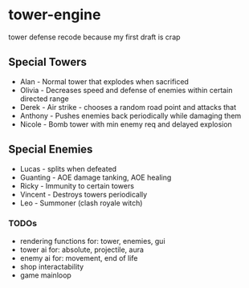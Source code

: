 # tower-engine
tower defense recode because my first draft is crap

## Special Towers
- Alan - Normal tower that explodes when sacrificed
- Olivia - Decreases speed and defense of enemies within certain directed range
- Derek - Air strike - chooses a random road point and attacks that
- Anthony - Pushes enemies back periodically while damaging them
- Nicole - Bomb tower with min enemy req and delayed explosion

## Special Enemies
- Lucas - splits when defeated
- Guanting - AOE damage tanking, AOE healing
- Ricky - Immunity to certain towers
- Vincent - Destroys towers periodically
- Leo - Summoner (clash royale witch)


### TODOs
- rendering functions for: tower, enemies, gui
- tower ai for: absolute, projectile, aura
- enemy ai for: movement, end of life
- shop interactability
- game mainloop